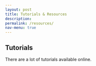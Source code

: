 ```yaml
---
layout: post
title: Tutorials & Resources
description:
permalink: /resources/
nav-menu: true
---
```


## Tutorials

There are a lot of tutorials available online.
